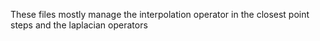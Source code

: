 These files mostly manage the interpolation operator in the closest point steps and the laplacian operators
